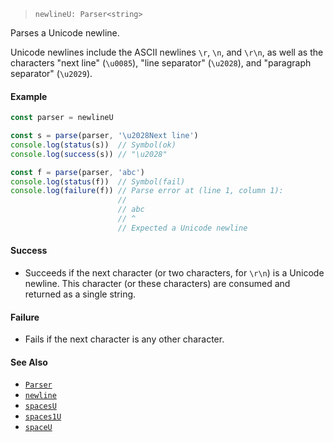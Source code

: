 <!--
 Copyright (c) 2020 Thomas J. Otterson
 
 This software is released under the MIT License.
 https://opensource.org/licenses/MIT
-->

> `newlineU: Parser<string>`

Parses a Unicode newline.

Unicode newlines include the ASCII newlines `\r`, `\n`, and `\r\n`, as well as the characters "next line" (`\u0085`), "line separator" (`\u2028`), and "paragraph separator" (`\u2029`).

#### Example

```javascript
const parser = newlineU

const s = parse(parser, '\u2028Next line')
console.log(status(s))  // Symbol(ok)
console.log(success(s)) // "\u2028"

const f = parse(parser, 'abc')
console.log(status(f))  // Symbol(fail)
console.log(failure(f)) // Parse error at (line 1, column 1):
                        //
                        // abc
                        // ^
                        // Expected a Unicode newline
```

#### Success

* Succeeds if the next character (or two characters, for `\r\n`) is a Unicode newline. This character (or these characters) are consumed and returned as a single string.

#### Failure

* Fails if the next character is any other character.

#### See Also

* [`Parser`](../types/parser.md)
* [`newline`](newline.md)
* [`spacesU`](spacesu.md)
* [`spaces1U`](spaces1u.md)
* [`spaceU`](spaceu.md)

